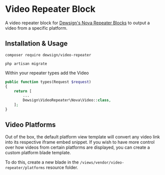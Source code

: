 # Video Repeater Block

A video repeater block for [Dewsign's Nova Repeater Blocks](https://github.com/dewsign/nova-repeater-blocks) to output a video from a specific platform.

## Installation & Usage

`composer require dewsign/video-repeater`

`php artisan migrate`

Within your repeater types add the Video

```php
public function types(Request $request)
{
    return [
        ...
        Dewsign\VideoRepeater\Nova\Video::class,
    ];
}
```

## Video Platforms

Out of the box, the default platform view template will convert any video link into its respective iframe embed snippet. If you wish to have more control over how videos from certain platforms are displayed, you can create a custom platform blade template.

To do this, create a new blade in the `/views/vendor/video-repeater/platforms` resource folder.
